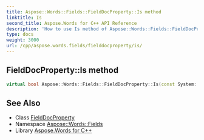```yaml
---
title: Aspose::Words::Fields::FieldDocProperty::Is method
linktitle: Is
second_title: Aspose.Words for C++ API Reference
description: 'How to use Is method of Aspose::Words::Fields::FieldDocProperty class in C++.'
type: docs
weight: 3000
url: /cpp/aspose.words.fields/fielddocproperty/is/
---
```

## FieldDocProperty::Is method




```cpp
virtual bool Aspose::Words::Fields::FieldDocProperty::Is(const System::TypeInfo &target) const override
```

## See Also

* Class [FieldDocProperty](../)
* Namespace [Aspose::Words::Fields](../../)
* Library [Aspose.Words for C++](../../../)
